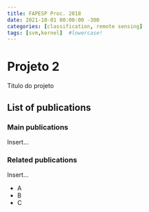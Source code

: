 ```yaml
---
title: FAPESP Proc. 2018
date: 2021-10-01 00:00:00 -300
categories: [classification, remote sensing]
tags: [svm,kernel]  #lowercase!
---
```


# Projeto 2

Titulo do projeto

## List of publications

### Main publications

Insert...

### Related publications

Insert...

* A
* B 
* C
